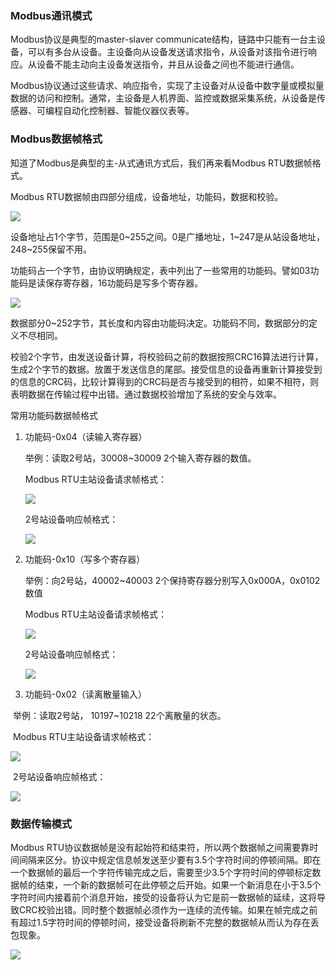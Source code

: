 ### Modbus通讯模式

Modbus协议是典型的master-slaver communicate结构，链路中只能有一台主设备，可以有多台从设备。主设备向从设备发送请求指令，从设备对该指令进行响应。从设备不能主动向主设备发送指令，并且从设备之间也不能进行通信。

Modbus协议通过这些请求、响应指令，实现了主设备对从设备中数字量或模拟量数据的访问和控制。通常，主设备是人机界面、监控或数据采集系统，从设备是传感器、可编程自动化控制器、智能仪器仪表等。

### Modbus数据帧格式

知道了Modbus是典型的主-从式通讯方式后，我们再来看Modbus RTU数据帧格式。

Modbus RTU数据帧由四部分组成，设备地址，功能码，数据和校验。

![](D:\document\ModbusD\photo\1.png)

设备地址占1个字节，范围是0~255之间。0是广播地址，1~247是从站设备地址，248~255保留不用。

功能码占一个字节，由协议明确规定，表中列出了一些常用的功能码。譬如03功能码是读保存寄存器，16功能码是写多个寄存器。

![](D:\document\ModbusD\photo\2.png)

数据部分0~252字节，其长度和内容由功能码决定。功能码不同，数据部分的定义不尽相同。

校验2个字节，由发送设备计算，将校验码之前的数据按照CRC16算法进行计算，生成2个字节的数据。放置于发送信息的尾部。接受信息的设备再重新计算接受到的信息的CRC码，比较计算得到的CRC码是否与接受到的相符，如果不相符，则表明数据在传输过程中出错。通过数据校验增加了系统的安全与效率。

常用功能码数据帧格式

1. 功能码-0x04（读输入寄存器）

   举例：读取2号站，30008~30009 2个输入寄存器的数值。

   Modbus RTU主站设备请求帧格式：

   ![](D:\document\ModbusD\photo\3.png)

   2号站设备响应帧格式：

   ![](D:\document\ModbusD\photo\4.png)

   

2. 功能码-0x10（写多个寄存器）

   举例：向2号站，40002~40003 2个保持寄存器分别写入0x000A，0x0102数值

   Modbus RTU主站设备请求帧格式：

   ![](D:\document\ModbusD\photo\5.png)

   2号站设备响应帧格式：

   ![](D:\document\ModbusD\photo\6.png)

3. 功能码-0x02（读离散量输入）

​	   举例：读取2号站， 10197~10218 22个离散量的状态。

​       Modbus RTU主站设备请求帧格式：

![](D:\document\ModbusD\photo\7.png)

​     2号站设备响应帧格式：

![](D:\document\ModbusD\photo\8.png)

### 数据传输模式

Modbus RTU协议数据帧是没有起始符和结束符，所以两个数据帧之间需要靠时间间隔来区分。协议中规定信息帧发送至少要有3.5个字符时间的停顿间隔。即在一个数据帧的最后一个字符传输完成之后，需要至少3.5个字符时间的停顿标定数据帧的结束，一个新的数据帧可在此停顿之后开始。如果一个新消息在小于3.5个字符时间内接着前个消息开始，接受的设备将认为它是前一数据帧的延续，这将导致CRC校验出错。同时整个数据帧必须作为一连续的流传输。如果在帧完成之前有超过1.5字符时间的停顿时间，接受设备将刷新不完整的数据帧从而认为存在丢包现象。

![](D:\document\ModbusD\photo\9.png)

